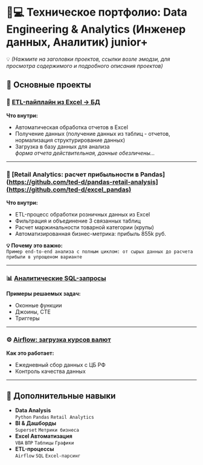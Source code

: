 # 🧑💻 Техническое портфолио: Data Engineering & Analytics (Инженер данных, Аналитик) junior+
💡
*(Нажмите на заголовки проектов, ссылки возле эмодзи, для просмотра содержимого и подробного описания проектов)*  

## 🔗 Основные проекты

### 📌 [ETL-пайплайн из Excel → БД](https://github.com/ted-d/etl_parse_excel_pipline)  
**Что внутри:**  
- Автоматическая обработка отчетов в Excel  
- Получение данных (получение данных из таблиц - отчетов, нормализация структурирование данных)  
- Загрузка в базу данных для анализа  
*форма отчета действительная, данные обезличены...*

---

### 🐼 [Retail Analytics: расчет прибыльности в Pandas](https://github.com/ted-d/pandas-retail-analysis](https://github.com/ted-d/excel_pandas)  
**Что внутри:**  
- ETL-процесс обработки розничных данных из Excel  
- Фильтрация и объединение 3 связанных таблиц  
- Расчет маржинальности товарной категории (крупы)  
- Автоматизированная бизнес-метрика: прибыль 855k руб.  

**💡 Почему это важно:**  
`Пример end-to-end анализа с полным циклом: от сырых данных до расчета прибыли в упрощеном варианте`  

---

### 📊 [Аналитические SQL-запросы](https://github.com/ted-d/sql-analyst-portfolio)  
**Примеры решаемых задач:**  
- Оконные функции  
- Джоины, CTE  
- Триггеры  

---

### ⚙️ [Airflow: загрузка курсов валют](https://github.com/ted-d/airflow)  
**Как это работает:**  
- Ежедневный сбор данных с ЦБ РФ  
- Контроль качества данных  
 

---

## 🤖 Дополнительные навыки  
* **Data Analysis**  
  `Python` `Pandas` `Retail Analytics`  
* **BI & Дашборды**  
  `Superset` `Метрики бизнеса`  
* **Excel Автоматизация**  
  `VBA` `ВПР` `Таблицы` `Графики`  
* **ETL-процессы**  
  `Airflow` `SQL` `Excel-парсинг`  
